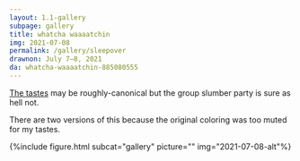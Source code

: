 ```yaml
---
layout: 1.1-gallery
subpage: gallery
title: whatcha waaaatchin
img: 2021-07-08
permalink: /gallery/sleepover
drawnon: July 7–8, 2021
da: whatcha-waaaatchin-885080555
---
```

<a href="https://en.wikipedia.org/wiki/The_Carpal_Tunnel_of_Love#Music_video" target="_blank">The tastes</a> may be roughly-canonical but the group slumber party is sure as hell not.

There are two versions of this because the original coloring was too muted for my tastes.

{%include figure.html subcat="gallery" picture="" img="2021-07-08-alt"%}